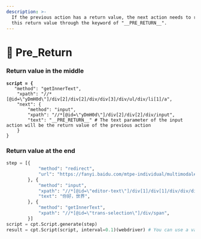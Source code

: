 ```yaml
---
description: >-
  If the previous action has a return value, the next action needs to receive
  this return value through the keyword of "__PRE_RETURN__".
---
```


# 🐻 Pre\_Return

### Return value in the middle

<pre class="language-python"><code class="lang-python"><strong>script = {
</strong>	"method": "getInnerText",
	"xpath": "//*[@id=\"yDmH0d\"]/div[2]/div[2]/div/div[3]/div/ul/div/li[1]/a",
	"next": {
		"method": "input",
		"xpath": "//*[@id=\"yDmH0d\"]/div[2]/div[2]/div/input",
		"text": "__PRE_RETURN__" # The text parameter of the input action will be the return value of the previous action
	}
}
</code></pre>

### Return value at the end

```python
step = [{
            "method": "redirect",
            "url": "https://fanyi.baidu.com/mtpe-individual/multimodal#/",
        }, {
            "method": "input",
            "xpath": "//*[@id=\"editor-text\"]/div[1]/div[1]/div/div/div/div",
            "text": "你好，世界",
        }, {
            "method": "getInnerText",
            "xpath": "//*[@id=\"trans-selection\"]/div/span",
        }]
script = cpt.Script.generate(step)
result = cpt.Script(script, interval=0.1)(webdriver) # You can use a variable to accept it
```
